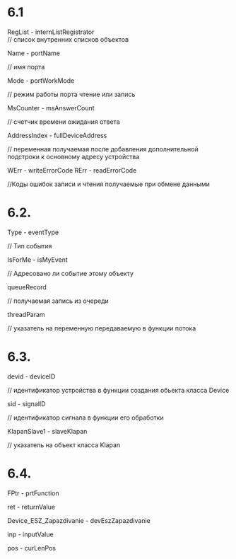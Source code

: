 # 6.1

 RegList - internListRegistrator  
 // список внутренних списков объектов

 Name - portName

 // имя порта 
 
 Mode - portWorkMode
 
// режим работы порта чтение или запись

MsCounter - msAnswerCount

// счетчик времени ожидания ответа 

 AddressIndex - fullDeviceAddress
 
// переменная получаемая после добавления дополнительной подстроки к основному адресу устройства

WErr - writeErrorCode
RErr - readErrorCode

//Коды ошибок записи и чтения получаемые при обмене данными

# 6.2. 

Type - eventType 

// Тип события
 
 IsForMe - isMyEvent
 
 // Адресовано ли событие этому объекту

queueRecord 

// получаемая запись из очереди

threadParam 

// указатель на переменную передаваемую в функции потока

# 6.3. 

devid - deviceID

// идентификатор устройства в функции создания обьекта класса Device

sid  - signalID 

// идентификатор сигнала в функции его обработки

KlapanSlave1  - slaveKlapan

// указатель на объект класса Klapan 


# 6.4. 
FPtr - prtFunction

ret  -  returnValue

Device_ESZ_Zapazdivanie - devEszZapazdivanie

inp  - inputValue  

pos  - curLenPos


